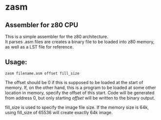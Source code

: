 # zasm

## Assembler for z80 CPU

This is a simple assembler for the z80 architecture.  
It parses .asm files are creates a binary file to be 
loaded into z80 memory, as well as a LST file for reference.

## Usage:

```
zasm filename.asm offset fill_size
```

The offset should be 0 if this is supposed to be loaded at the start of 
memory.  If, on the other hand, this is a program to be loaded at some other location in memory,
specify the offset of this start.   Code will be generated from address 0,
but only starting _offset_ will be written to the binary output.

fill_size is used to specify the image file size.  If the memory size is
64k, using fill_size of 65536 will create exactly 64k image.



